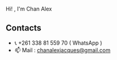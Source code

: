 Hi! , I'm  Chan Alex 

## Contacts

- 📞 +261 338 81 559 70 ( WhatsApp )
- 📫 Mail : chanalexjacques@gmail.com 
<!--
**ChanAlex2357/ChanAlex2357** is a ✨ _special_ ✨ repository because its `README.md` (this file) appears on your GitHub profile.

Here are some ideas to get you started:

- 🔭 I’m currently working on ...
- 🌱 I’m currently learning ...
- 👯 I’m looking to collaborate on ...
- 🤔 I’m looking for help with ...
- 💬 Ask me about ...
- 📫 How to reach me: ...
- 😄 Pronouns: ...
- ⚡ Fun fact: ...
-->
